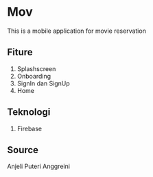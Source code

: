 # Mov
This is a mobile application for movie reservation

## Fiture
1. Splashscreen
2. Onboarding
3. SignIn dan SignUp
4. Home

## Teknologi
1. Firebase

## Source
Anjeli Puteri Anggreini
